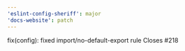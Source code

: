 ```yaml
---
'eslint-config-sheriff': major
'docs-website': patch
---
```


fix(config): fixed import/no-default-export rule
Closes #218
